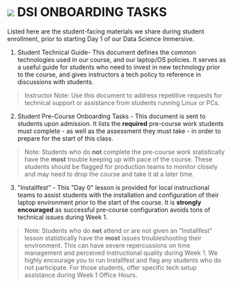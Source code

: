 # ![](https://ga-dash.s3.amazonaws.com/production/assets/logo-9f88ae6c9c3871690e33280fcf557f33.png) DSI ONBOARDING TASKS

Listed here are the student-facing materials we share during student enrollment, prior to starting Day 1 of our Data Science Immersive.

1. Student Technical Guide- This document defines the common technologies used in our course, and our laptop/OS policies. It serves as a useful guide for students who need to invest in new technology prior to the course, and gives instructors a tech policy to reference in discussions with students.

> Instructor Note: Use this document to address repetitive requests for technical support or assistance from students running Linux or PCs.

2. Student Pre-Course Onboarding Tasks - This document is sent to students upon admission. It lists the **required** pre-course work students must complete - as well as the assessment they must take - in order to prepare for the start of this class.

> Note: Students who do **not** complete the pre-course work statistically have the **most** trouble keeping up with pace of the course. These students should be flagged for production teams to monitor closely and may need to drop the course and take it at a later time.

3. "Installfest" - This "Day 0" lesson is provided for local instructional teams to assist students with the installation and configuration of their laptop environment prior to the start of the course. It is **strongly encouraged** as successful pre-course configuration avoids tons of technical issues during Week 1.

> Note: Students who do **not** attend or are not given an "Installfest" lesson statistically have the **most** issues troubleshooting their environment. This can have severe repercussions on time management and perceived instructional quality during Week 1. We highly encourage you to run Installfest and flag any students who do not participate. For those students, offer specific tech setup assistance during Week 1 Office Hours.

